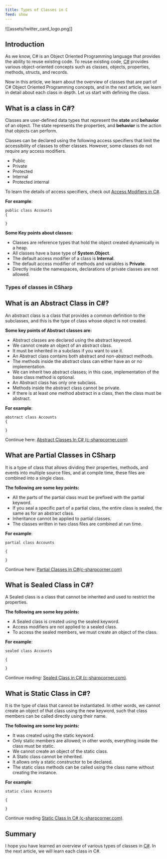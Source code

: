 ```yaml
---
title: Types of Classes in C
feed: show
---
```


![[assets/twitter_card_logo.png]]

## Introduction

As we know, C# is an Object Oriented Programming language that provides the ability to reuse existing code. To reuse existing code, [C#](https://www.c-sharpcorner.com/topics/c#) provides various object-oriented concepts such as classes, objects, properties, methods, structs, and records.

Now in this article, we learn about the overview of classes that are part of C# Object Oriented Programming concepts, and in the next article, we learn in detail about each class in depth. Let us start with defining the class.

## What is a class in C#?

Classes are user-defined data types that represent the **state** and **behavior** of an object. The state represents the properties, and **behavior** is the action that objects can perform.

Classes can be declared using the following access specifiers that limit the accessibility of classes to other classes. However, some classes do not require any access modifiers.

- Public
- Private
- Protected
- Internal
- Protected internal

To learn the details of access specifiers, check out [Access Modifiers in C#](https://www.c-sharpcorner.com/blogs/access-modifiers-in-c-sharp1).

**For example**:

```Plain
public class Accounts
{

}
```

**Some Key points about classes:**

- Classes are reference types that hold the object created dynamically in a heap.
- All classes have a base type of **System.Object**.
- The default access modifier of a class is **Internal**.
- The default access modifier of methods and variables is **Private**.
- Directly inside the namespaces, declarations of private classes are not allowed.

### Types of classes in CSharp

## What is an Abstract Class in C#?

An abstract class is a class that provides a common definition to the subclasses, and this is the type of class whose object is not created.

**Some key points of Abstract classes are:**

- Abstract classes are declared using the abstract keyword.
- We cannot create an object of an abstract class.
- It must be inherited in a subclass if you want to use it.
- An Abstract class contains both abstract and non-abstract methods.
- The methods inside the abstract class can either have an or no implementation.
- We can inherit two abstract classes; in this case, implementation of the base class method is optional.
- An Abstract class has only one subclass.
- Methods inside the abstract class cannot be private.
- If there is at least one method abstract in a class, then the class must be abstract.

**For example**:

```Plain
abstract class Accounts
{

}
```

Continue here: [Abstract Classes In C# (c-sharpcorner.com)](https://www.c-sharpcorner.com/UploadFile/f0b2ed/abstract-class-in-c-sharp/)

## What are Partial Classes in CSharp

It is a type of class that allows dividing their properties, methods, and events into multiple source files, and at compile time, these files are combined into a single class.

**The following are some key points:**

- All the parts of the partial class must be prefixed with the partial keyword.
- If you seal a specific part of a partial class, the entire class is sealed, the same as for an abstract class.
- Inheritance cannot be applied to partial classes.
- The classes written in two class files are combined at run time.

**For example**:

```Plain
partial class Accounts

{

}
```

Continue here: [Partial Classes in C#(c-sharpcorner.com)](https://www.c-sharpcorner.com/UploadFile/3d39b4/partial-classes-in-C-Sharp-with-real-example/)

## What is Sealed Class in C#?

A Sealed class is a class that cannot be inherited and used to restrict the properties.

**The following are some key points:**

- A Sealed class is created using the sealed keyword.
- Access modifiers are not applied to a sealed class.
- To access the sealed members, we must create an object of the class.

**For example**:

```Plain
sealed class Accounts

{

}
```

Continue reading: [Sealed Class in C# (c-sharpcorner.com)](https://www.c-sharpcorner.com/article/sealed-class-in-C-Sharp/).

## What is Static Class in C#?

It is the type of class that cannot be instantiated. In other words, we cannot create an object of that class using the new keyword, such that class members can be called directly using their name.

**The following are some key points:**

- It was created using the static keyword.
- Only static members are allowed; in other words, everything inside the class must be static.
- We cannot create an object of the static class.
- A Static class cannot be inherited.
- It allows only a static constructor to be declared.
- The static class methods can be called using the class name without creating the instance.

**For example**:

```Plain
static class Accounts

{

}
```

Continue reading [Static Class In C# (c-sharpcorner.com)](https://www.c-sharpcorner.com/UploadFile/74ce7b/static-class-in-C-Sharp/).

## Summary

I hope you have learned an overview of various types of classes in [C#](https://www.c-sharpcorner.com/topics/c#). In the next article, we will learn each class in C#.
